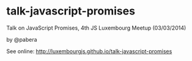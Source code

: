 talk-javascript-promises
========================

Talk on JavaScript Promises, 4th JS Luxembourg Meetup (03/03/2014)

by @pabera


See online: http://luxembourgjs.github.io/talk-javascript-promises

